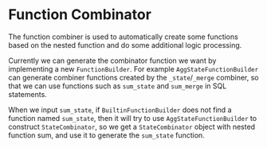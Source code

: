 # Function Combinator

The function combiner is used to automatically create some functions based on the nested function and do some additional logic processing.

Currently we can generate the combinator function we want by implementing a new `FunctionBuilder`. For example `AggStateFunctionBuilder` can generate combiner functions created by the `_state`/`_merge` combiner, so that we can use functions such as `sum_state` and `sum_merge` in SQL statements.

When we input `sum_state`, if `BuiltinFunctionBuilder` does not find a function named `sum_state`, then it will try to use `AggStateFunctionBuilder` to construct `StateCombinator`, so we get a `StateCombinator` object with nested function sum, and use it to generate the `sum_state` function.
